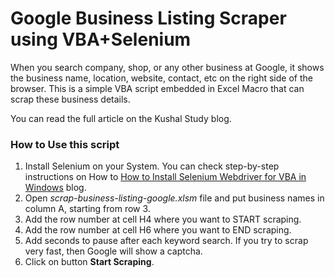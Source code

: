 <h1>Google Business Listing Scraper using VBA+Selenium</h1>
<p>When you search company, shop, or any other business at Google, it shows the business name, location, website, contact, etc on the right side of the browser. This is a simple VBA script embedded in Excel Macro that can scrap these business details.</p>
<p>You can read the full article on the Kushal Study blog.</p>

<h3>How to Use this script</h3>
<ol>
<li>Install Selenium on your System. You can check step-by-step instructions on How to <a href="https://www.kushalstudy.com/blog/how-to-install-selenium-webdriver-for-vba-in-windows/">How to Install Selenium Webdriver for VBA in Windows</a> blog.</li>
<li>Open <em>scrap-business-listing-google.xlsm</em> file and put business names in column A, starting from row 3.</li>
<li>Add the row number at cell H4 where you want to START scraping.</li>
<li>Add the row number at cell H6 where you want to END scraping.</li>
<li>Add seconds to pause after each keyword search. If you try to scrap very fast, then Google will show a captcha.</li>
<li>Click on button <b>Start Scraping</b>.</li>
</ol>
